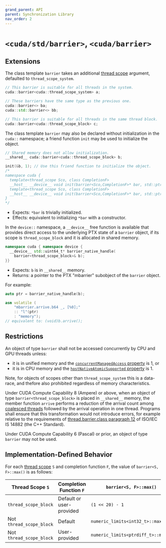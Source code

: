 ```yaml
---
grand_parent: API
parent: Synchronization Library
nav_order: 2
---
```


# `<cuda/std/barrier>`, `<cuda/barrier>`

## Extensions

The class template `barrier` takes an additional [thread scope] argument,
  defaulted to `thread_scope_system`.

```c++
// This barrier is suitable for all threads in the system.
cuda::barrier<cuda::thread_scope_system> a;

// These barriers have the same type as the previous one.
cuda::barrier<> ba;
cuda::std::barrier<> bb;

// This barrier is suitable for all threads in the same thread block.
cuda::barrier<cuda::thread_scope_block> c;
```

The class template `barrier` may also be declared without initialization in the `cuda::` namespace; a
friend function `init` may be used to initialize the object.

```c++
// Shared memory does not allow initialization.
__shared__ cuda::barrier<cuda::thread_scope_block> b;

init(&b, 1); // Use this friend function to initialize the object.
/*
namespace cuda {
  template<thread_scope Sco, class CompletionF>
  __host__ __device__ void init(barrier<Sco,CompletionF>* bar, std::ptrdiff_t expected);
  template<thread_scope Sco, class CompletionF>
  __host__ __device__ void init(barrier<Sco,CompletionF>* bar, std::ptrdiff_t expected, CompletionF completion);
}
*/
```

- Expects: `*bar` is trivially initialized.
- Effects: equivalent to initializing `*bar` with a constructor.

In the `device::` namespace, a `__device__` free function is available that
  provides direct access to the underlying PTX state of a `barrier` object, if
  its scope is `thread_scope_block` and it is allocated in shared memory.

```c++
namespace cuda { namespace device {
  __device__ std::uint64_t* barrier_native_handle(
    barrier<thread_scope_block>& b);
}}
```

- Expects: `b` is in `__shared__` memory.
- Returns: a pointer to the PTX "mbarrier" subobject of the `barrier` object.

For example:

```c++
auto ptr = barrier_native_handle(b);

asm volatile (
    "mbarrier.arrive.b64 _, [%0];"
    :: "l"(ptr)
    : "memory");
// equivalent to: (void)b.arrive();
```

## Restrictions

An object of type `barrier` shall not be accessed concurrently by CPU and GPU
  threads unless:
- it is in unified memory and the [`concurrentManagedAccess` property] is 1, or
- it is in CPU memory and the [`hostNativeAtomicSupported` property] is 1.

Note, for objects of scopes other than `thread_scope_system` this is a
  data-race, and thefore also prohibited regardless of memory characteristics.

Under CUDA Compute Capability 8 (Ampere) or above, when an object of type
  `barrier<thread_scope_block>` is placed in `__shared__` memory, the member
  function `arrive` performs a reduction of the arrival count among
  [coalesced threads] followed by the arrival operation in one thread.
Programs shall ensure that this transformation would not introduce errors, for
  example relative to the requirements of [thread.barrier.class paragraph 12]
  of ISO/IEC IS 14882 (the C++ Standard).

Under CUDA Compute Capability 6 (Pascal) or prior, an object of type `barrier`
  may not be used.

## Implementation-Defined Behavior

For each [thread scope] `S` and completion function `F`, the value of
  `barrier<S, F>::max()` is as follows:

|Thread Scope `S`        |Completion Function `F` |`barrier<S, F>::max()`            |
|------------------------|------------------------|----------------------------------|
|`thread_scope_block`    |Default or user-provided|`(1 << 20) - 1`                   |
|Not `thread_scope_block`|Default                 |`numeric_limits<int32_t>::max()`  |
|Not `thread_scope_block`|User-provided           |`numeric_limits<ptrdiff_t>::max()`|


[thread scope]: ./thread_scopes.md

[thread.barrier.class paragraph 12]: https://eel.is/c++draft/thread.barrier.class#12

[coalesced threads]: https://docs.nvidia.com/cuda/cuda-c-programming-guide/index.html#coalesced-group-cg

[`concurrentManagedAccess` property]: https://docs.nvidia.com/cuda/cuda-runtime-api/structcudaDeviceProp.html#structcudaDeviceProp_116f9619ccc85e93bc456b8c69c80e78b
[`hostNativeAtomicSupported` property]: https://docs.nvidia.com/cuda/cuda-runtime-api/structcudaDeviceProp.html#structcudaDeviceProp_1ef82fd7d1d0413c7d6f33287e5b6306f
